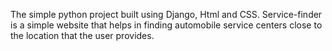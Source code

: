 The simple python project built using Django, Html and CSS. Service-finder is a simple website that helps in finding automobile service centers close to the location that the user provides.
